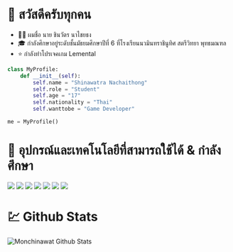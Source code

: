 # 👋 สวัสดีครับทุกคน

- 💂‍♂️ ผมชื่อ นาย ชินวัตร นาไชยธง
- 🎓 กำลังศึกษาอยู่ระดับชั้นมัธยมศึกษาปีที่ 6 ที่โรงเรียนนวมินทราชินูทิศ สตรีวิทยา พุทธมณฑล
- ⭐ กำลังทำโปรเจคเกม Lemental

```python
class MyProfile:
    def __init__(self):
        self.name = "Shinawatra Nachaithong"
        self.role = "Student"
        self.age = "17"
        self.nationality = "Thai"
        self.wanttobe = "Game Developer"

me = MyProfile()
```

# 🔧 อุปกรณ์และเทคโนโลยีที่สามารถใช้ได้ & กำลังศึกษา

![](https://img.shields.io/badge/Language-Csharp-orange?style=for-the-badge&logo=c#)
![](https://img.shields.io/badge/Language-Python-orange?style=for-the-badge&logo=python)
![](https://img.shields.io/badge/Editor-VScode-orange?style=for-the-badge&logo=visual-studio-code)
![](https://img.shields.io/badge/Game_Engine-Unity-orange?style=for-the-badge&logo=unity)
![](https://img.shields.io/badge/Sprite_Editor-Aseprite-orange?style=for-the-badge&logo=aseprite)
![](https://img.shields.io/badge/Adobe-Photoshop-orange?style=for-the-badge&logo=adobe-photoshop)
![](https://img.shields.io/badge/Adobe-Illustrator-orange?style=for-the-badge&logo=adobe-illustrator)


# 💹 Github Stats
<img align="center" src="https://github-readme-stats.vercel.app/api/top-langs/?username=monchinawat&hide=shaderlab,hlsl&layout=compact&title_color=E8E8F3&text_color=E8E8F3&icon_color=6aa6f8&bg_color=22272e" alt="Monchinawat Github Stats" />

